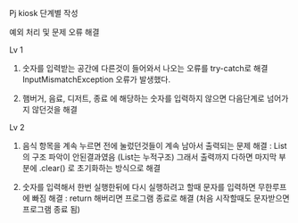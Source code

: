 Pj kiosk 단계별 작성

예외 처리 및 문제 오류 해결

Lv 1 

1. 숫자를 입력받는 공간에 다른것이 들어와서 나오는 오류를 try-catch로 해결
InputMismatchException 오류가 발생했다.

2. 햄버거, 음료, 디저트, 종료 에 해당하는 숫자를 입력하지 않으면 다음단계로 넘어가지 않던것을 해결

Lv 2 

1. 음식 항목을 계속 누르면 전에 눌렀던것들이 계속 남아서 출력되는 문제
   해결 : List의 구조 파악이 안된결과였음 (List는 누적구조)
   그래서 출력까지 다하면 마지막 부분에 .clear() 로 초기화하는 방식으로 해결

2. 숫자를 입력해서 한번 실행한뒤에 다시 실행하려고 할때 문자를 입력하면 무한루프에 빠짐
   해결 : return 해버리면 프로그램 종료로 해결 (처음 시작할때도 문자받으면 프로그램 종료 됨)
